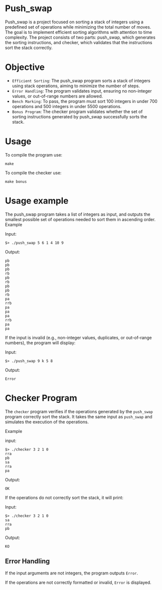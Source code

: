 # Push_swap

Push_swap is a project focused on sorting a stack of integers using a predefined set of operations while minimizing the total number of moves. The goal is to implement efficient sorting algorithms with attention to time complexity. The project consists of two parts: push_swap, which generates the sorting instructions, and checker, which validates that the instructions sort the stack correctly.

# Objective

- ```Efficient Sorting```: The push_swap program sorts a stack of integers using stack operations, aiming to minimize the number of steps.
- ``Error Handling``: The program validates input, ensuring no non-integer values, or out-of-range numbers are allowed.
- ``Bench Marking``: To pass, the program must sort 100 integers in under 700 operations and 500 integers in under 5500 operations.
- ```Bonus Program```: The checker program validates whether the set of sorting instructions generated by push_swap successfully sorts the stack.


# Usage

To compile the program use:

```
make
```

To compile the checker use:

```
make bonus
```

# Usage example
The push_swap program takes a list of integers as input, and outputs the smallest possible set of operations needed to sort them in ascending order.
Example

Input:
```
$> ./push_swap 5 6 1 4 10 9
```

Output:

```
pb
pb
pb
rb
pb
rb
pb
pb
rb
pa
rrb
pa
pa
pa
rrb
pa
pa
```


If the input is invalid (e.g., non-integer values, duplicates, or out-of-range numbers), the program will display:

Input:
```
$> ./push_swap 9 k 5 8
```

Output:
```
Error
```

# Checker Program

The `checker` program verifies if the operations generated by the `push_swap` program correctly sort the stack. It takes the same input as `push_swap` and simulates the execution of the operations.

Example

input:
```
$> ./checker 3 2 1 0
rra
pb
sa
rra
pa
```

Output:
```
OK
```

If the operations do not correctly sort the stack, it will print:

Input:
```
$> ./checker 3 2 1 0
sa
rra
pb
```

Output:

```
KO
```

## Error Handling

If the input arguments are not integers, the program outputs ``Error``.

If the operations are not correctly formatted or invalid, ``Error`` is displayed.
